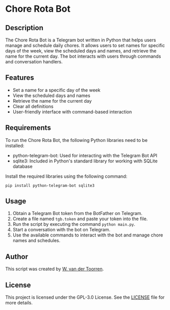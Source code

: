 # Chore Rota Bot

## Description
The Chore Rota Bot is a Telegram bot written in Python that helps users manage and schedule daily chores. It allows users to set names for specific days of the week, view the scheduled days and names, and retrieve the name for the current day. The bot interacts with users through commands and conversation handlers.

## Features
- Set a name for a specific day of the week
- View the scheduled days and names
- Retrieve the name for the current day
- Clear all definitions
- User-friendly interface with command-based interaction

## Requirements
To run the Chore Rota Bot, the following Python libraries need to be installed:

- python-telegram-bot: Used for interacting with the Telegram Bot API
- sqlite3: Included in Python's standard library for working with SQLite database

Install the required libraries using the following command:

```
pip install python-telegram-bot sqlite3
```


## Usage
1. Obtain a Telegram Bot token from the BotFather on Telegram.
2. Create a file named `tgb.token` and paste your token into the file.
3. Run the script by executing the command `python main.py`.
4. Start a conversation with the bot on Telegram.
5. Use the available commands to interact with the bot and manage chore names and schedules.

## Author
This script was created by [W. van der Toorren](https://github.com/TorreiroW).

## License
This project is licensed under the GPL-3.0 License. See the [LICENSE](LICENSE) file for more details.

